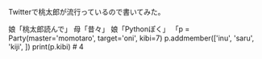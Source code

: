 Twitterで桃太郎が流行っているので書いてみた。

娘「桃太郎読んで」
母「昔々」
娘「Pythonぽく」
「p = Party(master='momotaro', target='oni', kibi=7)
p.addmember(['inu', 'saru', 'kiji', ])
print(p.kibi)  # 4